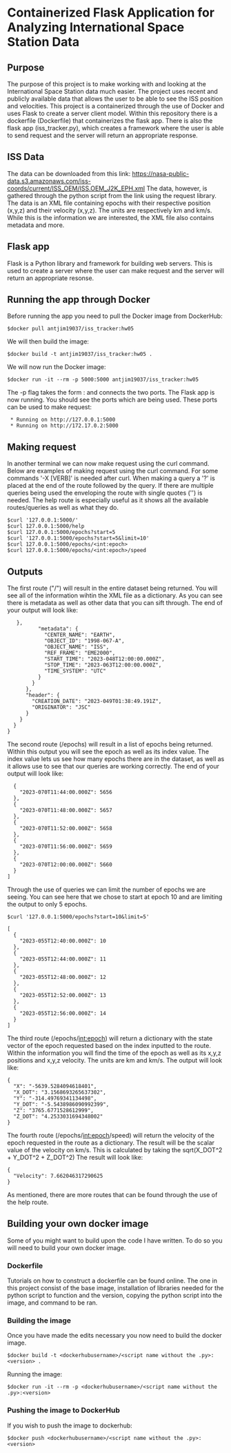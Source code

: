 # Containerized Flask Application for Analyzing International Space Station Data 

## Purpose

The purpose of this project is to make working with and looking at the International Space Station data much easier. The project uses recent and publicly available data that allows the user to be able to see the ISS position and velocities. This project is a containerized through the use of Docker and uses Flask to create a server client model. Within this repository there is a dockerfile (Dockerfile) that containerizes the flask app. There is also the flask app (iss_tracker.py), which creates a framework where the user is able to send request and the server will return an appropriate response.

## ISS Data 

The data can be downloaded from this link: https://nasa-public-data.s3.amazonaws.com/iss-coords/current/ISS_OEM/ISS.OEM_J2K_EPH.xml
The data, however, is gathered through the python script from the link using the request library. The data is an XML file containing epochs with their respective position (x,y,z) and their velocity (x,y,z). The units are respectively km and km/s. While this is the information we are interested, the XML file also contains metadata and more. 

## Flask app

Flask is a Python library and framework for building web servers. This is used to create a server where the user can make request and the server will return an appropriate resonse.   

## Running the app through Docker

Before running the app you need to pull the Docker image from DockerHub:

```
$docker pull antjim19037/iss_tracker:hw05
```

We will then build the image:

```
$docker build -t antjim19037/iss_tracker:hw05 .
```

We will now run the Docker image:

```
$docker run -it --rm -p 5000:5000 antjim19037/iss_tracker:hw05
```
The -p flag takes the form <host port>:<container port> and connects the two ports. The Flask app is now running. You should see the ports which are being used. These ports can be used to make request:
```
 * Running on http://127.0.0.1:5000
 * Running on http://172.17.0.2:5000
```
## Making request
In another terminal we can now make request using the curl command. Below are examples of making request using the curl command. For some commands '-X [VERB]' is needed after curl. When making a query a '?' is placed at the end of the route followed by the query. If there are multiple queries being used the enveloping the route with single quotes ('') is needed. The help route is especially useful as it shows all the available routes/queries as well as what they do. 
```
$curl '127.0.0.1:5000/'
$curl 127.0.0.1:5000/help
$curl 127.0.0.1:5000/epochs?start=5
$curl '127.0.0.1:5000/epochs?start=5&limit=10'  
$curl 127.0.0.1:5000/epochs/<int:epoch> 
$curl 127.0.0.1:5000/epochs/<int:epoch>/speed
```
## Outputs
The first route ("/") will result in the entire dataset being returned. You will see all of the information wihtin the XML file as a dictionary. As you can see there is metadata as well as other data that you can sift through. The end of your output will look like: 
```
   },
          "metadata": {
            "CENTER_NAME": "EARTH",
            "OBJECT_ID": "1998-067-A",
            "OBJECT_NAME": "ISS",
            "REF_FRAME": "EME2000",
            "START_TIME": "2023-048T12:00:00.000Z",
            "STOP_TIME": "2023-063T12:00:00.000Z",
            "TIME_SYSTEM": "UTC"
          }
        }
      },
      "header": {
        "CREATION_DATE": "2023-049T01:38:49.191Z",
        "ORIGINATOR": "JSC"
      }
    }
  }
}
```
The second route (/epochs) will result in a list of epochs being returned. Within this output you will see the epoch as well as its index value. The index value lets us see how many epochs there are in the dataset, as well as it allows use to see that our queries are working correctly. The end of your output will look like: 
```
  {
    "2023-070T11:44:00.000Z": 5656
  },
  {
    "2023-070T11:48:00.000Z": 5657
  },
  {
    "2023-070T11:52:00.000Z": 5658
  },
  {
    "2023-070T11:56:00.000Z": 5659
  },
  {
    "2023-070T12:00:00.000Z": 5660
  }
]
```
Through the use of queries we can limit the number of epochs we are seeing. You can see here that we chose to start at epoch 10 and are limiting the output to only 5 epochs.  
```
$curl '127.0.0.1:5000/epochs?start=10&limit=5'
   
[
  {
    "2023-055T12:40:00.000Z": 10
  },
  {
    "2023-055T12:44:00.000Z": 11
  },
  {
    "2023-055T12:48:00.000Z": 12
  },
  {
    "2023-055T12:52:00.000Z": 13
  },
  {
    "2023-055T12:56:00.000Z": 14
  }
]
```
   
The third route (/epochs/<int:epoch>) will return a dictionary with the state vector of the epoch requested based on the index inputted to the route. Within the information you will find the time of the epoch as well as its x,y,z positions and x,y,z velocity. The units are km and km/s. The output will look like:
```
{
  "X": "-5639.5284094618401",
  "X_DOT": "3.1568693265637302",
  "Y": "-314.49769341134498",
  "Y_DOT": "-5.5438986090992399",
  "Z": "3765.6771528612999",
  "Z_DOT": "4.2533031694348002"
}
```
The fourth route (/epochs/<int:epoch>/speed) will return the velocity of the epoch requested in the route as a dictionary. The result will be the scalar value of the velocity on km/s. This is calculated by taking the sqrt(X_DOT^2 + Y_DOT^2 + Z_DOT^2) The result will look like:
```
{
  "Velocity": 7.662046317290625
}
```
As mentioned, there are more routes that can be found through the use of the help route. 
   
## Building your own docker image
   
Some of you might want to build upon the code I have written. To do so you will need to build your own docker image. 
   
### Dockerfile
Tutorials on how to construct a dockerfile can be found online. The one in this project consist of the base image, installation of libraries needed for the python script to function and the version, copying the python script into the image, and command to be ran. 
 
### Building the image   
Once you have made the edits necessary you now need to build the docker image.
```
$docker build -t <dockerhubusername>/<script name without the .py>:<version> .
```
Running the image:
```
$docker run -it --rm -p <dockerhubusername>/<script name without the .py>:<version>
```   
### Pushing the image to DockerHub
If you wish to push the image to dockerhub:
```
$docker push <dockerhubusername>/<script name without the .py>:<version>
```
